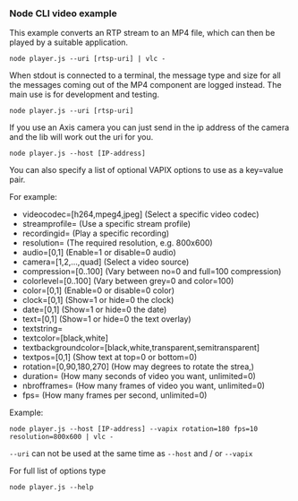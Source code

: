 ### Node CLI video example

This example converts an RTP stream to an MP4 file,
which can then be played by a suitable application.

```
node player.js --uri [rtsp-uri] | vlc -
```

When stdout is connected to a terminal, the message
type and size for all the messages coming out of the
MP4 component are logged instead. The main use is for
development and testing.

```
node player.js --uri [rtsp-uri]
```

If you use an Axis camera you can just send in the ip
address of the camera and the lib will work out the
uri for you.

```
node player.js --host [IP-address]
```

You can also specify a list of optional VAPIX options
to use as a key=value pair.

For example:

- videocodec=[h264,mpeg4,jpeg] (Select a specific video codec)
- streamprofile=<name> (Use a specific stream profile)
- recordingid=<name> (Play a specific recording)
- resolution=<wxh> (The required resolution, e.g. 800x600)
- audio=[0,1] (Enable=1 or disable=0 audio)
- camera=[1,2,...,quad] (Select a video source)
- compression=[0..100] (Vary between no=0 and full=100 compression)
- colorlevel=[0..100] (Vary between grey=0 and color=100)
- color=[0,1] (Enable=0 or disable=0 color)
- clock=[0,1] (Show=1 or hide=0 the clock)
- date=[0,1] (Show=1 or hide=0 the date)
- text=[0,1] (Show=1 or hide=0 the text overlay)
- textstring=<message>
- textcolor=[black,white]
- textbackgroundcolor=[black,white,transparent,semitransparent]
- textpos=[0,1] (Show text at top=0 or bottom=0)
- rotation=[0,90,180,270] (How may degrees to rotate the strea,)
- duration=<number> (How many seconds of video you want, unlimited=0)
- nbrofframes=<number> (How many frames of video you want, unlimited=0)
- fps=<number> (How many frames per second, unlimited=0)

Example:

```
node player.js --host [IP-address] --vapix rotation=180 fps=10 resolution=800x600 | vlc -
```

`--uri` can not be used at the same time as `--host` and / or `--vapix`

For full list of options type

```
node player.js --help
```
